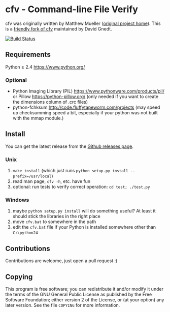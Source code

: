 # cfv - Command-line File Verify

cfv was originally written by Matthew Mueller ([original project home](http://cfv.sourceforge.net/)).
This is a [friendly fork of cfv](https://github.com/cfv-project/cfv) maintained by David Gnedt.

[![Build Status](https://travis-ci.org/cfv-project/cfv.svg?branch=master)](https://travis-ci.org/cfv-project/cfv)

## Requirements

Python ≥ 2.4 <https://www.python.org/>

### Optional

* Python Imaging Library (PIL) <https://www.pythonware.com/products/pil/> or
  Pillow <https://python-pillow.org/>
  (only needed if you want to create the dimensions column of .crc files)
* python-fchksum <http://code.fluffytapeworm.com/projects>
  (may speed up checksumming speed a bit, especially if your python was not built with the mmap module.)

## Install

You can get the latest release from the [Github releases page](https://github.com/cfv-project/cfv/releases).

### Unix

1. `make install` (which just runs `python setup.py install --prefix=/usr/local`)
2. read man page, `cfv -h`, etc. have fun
3. optional: run tests to verify correct operation: `cd test; ./test.py`

### Windows

1. maybe `python setup.py install` will do something useful? At least it should stick the
   libraries in the right place
2. move `cfv.bat` to somewhere in the path
3. edit the `cfv.bat` file if your Python is installed somewhere other than `C:\python24`

## Contributions

Contributions are welcome, just open a pull request :)

## Copying

This program is free software; you can redistribute it and/or modify it under
the terms of the GNU General Public License as published by the Free Software
Foundation; either version 2 of the License, or (at your option) any later
version.
See the file `COPYING` for more information.
